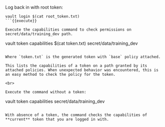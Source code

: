 Log back in with root token:

```
vault login $(cat root_token.txt)
```{{execute}}

Execute the capabilities command to check permissions on secret/data/training_dev path.

```
vault token capabilities $(cat token.txt) secret/data/training_dev
```{{execute}}

Where `token.txt` is the generated token with `base` policy attached.

This lists the capabilities of a token on a path granted by its attached policies. When unexpected behavior was encountered, this is an easy method to check the policy for the token.

<br>

Execute the command without a token:

```
vault token capabilities secret/data/training_dev
```{{execute}}

With absence of a token, the command checks the capabilities of **current** token that you are logged in with.
